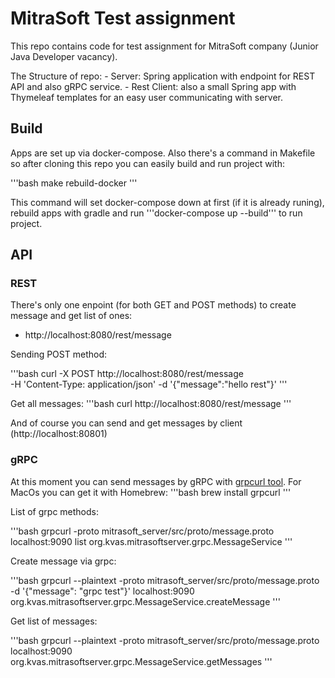 # MitraSoft Test assignment

This repo contains code for test assignment for MitraSoft company (Junior Java Developer vacancy).

The Structure of repo:
    - Server: Spring application with endpoint for REST API and also gRPC service.
    - Rest Client: also a small Spring app with Thymeleaf templates for an easy user communicating with server.

## Build
Apps are set up via docker-compose. Also there's a command in Makefile so after cloning this repo you can easily build and run project with:

'''bash
make rebuild-docker
'''

This command will set docker-compose down at first (if it is already runing), rebuild apps with gradle and run '''docker-compose up --build''' to run project.

## API

### REST
There's only one enpoint (for both GET and POST methods) to create message and get list of ones:
- http://localhost:8080/rest/message

Sending POST method:

'''bash
curl -X POST http://localhost:8080/rest/message \
    -H 'Content-Type: application/json' -d '{"message":"hello rest"}'
'''

Get all messages:
'''bash
curl  http://localhost:8080/rest/message
'''

And of course you can send and get messages by client (http://localhost:80801)

### gRPC

At this moment you can send messages by gRPC with [grpcurl tool](https://github.com/fullstorydev/grpcurl).
For MacOs you can get it with Homebrew:
'''bash
brew install grpcurl
'''

List of grpc methods:

'''bash
grpcurl -proto mitrasoft_server/src/proto/message.proto \
    localhost:9090 list org.kvas.mitrasoftserver.grpc.MessageService
'''

Create message via grpc:

'''bash
grpcurl --plaintext -proto mitrasoft_server/src/proto/message.proto \
    -d '{"message": "grpc test"}' localhost:9090 \
    org.kvas.mitrasoftserver.grpc.MessageService.createMessage
'''

Get list of messages:

'''bash
grpcurl --plaintext -proto mitrasoft_server/src/proto/message.proto \
    localhost:9090 \
    org.kvas.mitrasoftserver.grpc.MessageService.getMessages
'''